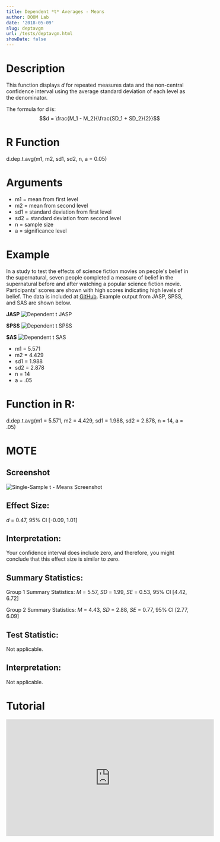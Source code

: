 ```yaml
---
title: Dependent *t* Averages - Means
author: DOOM Lab
date: '2018-05-09'
slug: deptavgm
url: /tests/deptavgm.html
showDate: false
---
```


<script src="//yihui.name/js/math-code.js"></script>
<script async
src="//cdn.bootcss.com/mathjax/2.7.1/MathJax.js?config=TeX-MML-AM_CHTML">
</script>

# Description   

This function displays *d* for repeated measures data and the non-central confidence interval using the average standard deviation of each level as the denominator.

The formula for d is: $$d = \frac{M_1 - M_2}{\frac{SD_1 + SD_2}{2}}$$

# R Function

d.dep.t.avg(m1, m2, sd1, sd2, n, a = 0.05) 

# Arguments 


+ m1 = mean from first level
+ m2 = mean from second level
+ sd1 = standard deviation from first level
+ sd2	= standard deviation from second level
+ n = sample size
+ a	= significance level

# Example  

In a study to test the effects of science fiction movies on people's belief in the supernatural, seven people completed a measure of belief in the supernatural before and after watching a popular science fiction movie. Participants' scores are shown with high scores indicating high levels of belief. The data is included at [GitHub](https://github.com/doomlab/shiny-server/tree/master/MOTE/examples). Example output from JASP, SPSS, and SAS are shown below.

**JASP**
![Dependent t JASP](https://raw.githubusercontent.com/doomlab/shiny-server/master/MOTE/examples/dependent%20t%20JASP.png)

**SPSS**
![Dependent t SPSS](https://raw.githubusercontent.com/doomlab/shiny-server/master/MOTE/examples/dependent%20t%20SPSS.png)

**SAS**
![Dependent t SAS](https://raw.githubusercontent.com/doomlab/shiny-server/master/MOTE/examples/dependent%20t%20SAS.PNG)

+ m1 = 5.571
+ m2 = 4.429
+ sd1 = 1.988
+ sd2	= 2.878
+ n = 14
+ a	= .05

# Function in R: 

d.dep.t.avg(m1 = 5.571, m2 = 4.429, sd1 = 1.988, sd2 = 2.878, n = 14, a = .05)

# MOTE

## Screenshot

![Single-Sample t - Means Screenshot](../images/deptavgmeans.jpg)

## Effect Size:

*d* = 0.47, 95% CI [-0.09, 1.01]

## Interpretation: 

Your confidence interval does include zero, and therefore, you might conclude that this effect size is similar to zero.

## Summary Statistics: 

Group 1 Summary Statistics: *M* = 5.57, *SD* = 1.99, *SE* = 0.53, 95% CI [4.42, 6.72]

Group 2 Summary Statistics: *M* = 4.43, *SD* = 2.88, *SE* = 0.77, 95% CI [2.77, 6.09]
## Test Statistic: 

Not applicable.

## Interpretation: 

Not applicable.

# Tutorial

<iframe width="560" height="315" src="https://www.youtube.com/embed/eq9X4ynxq2A" frameborder="0" allow="autoplay; encrypted-media" allowfullscreen></iframe>
